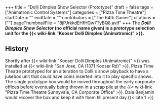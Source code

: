 +++
title = "Dolli Dimples Show Selector (Prototype)"
draft = false
tags = ["Animatronic Control Systems"]
categories = ["Pizza Time Theatre"]
startDate = ""
endDate = ""
contributors = ["The 64th Gamer"]
citations = [""]
pageThumbnailFile = "8jPJrkkdEHfHQw7TyBQ8.avif"
+++
The ***Dolli Dimples Show Selector* (no official name given) is a prototype selection unit for the {{< wiki-link "Kooser Dolli Dimples (Animatronic)" >}}.**

## History

Shortly after {{< wiki-link "Kooser Dolli Dimples (Animatronic)" >}} was installed at {{< wiki-link "San Jose, CA (1371 Kooser Rd)" >}}, Pizza Time Theatre prototyped for an alteration to Dolli's show playback to have a jukebox unit that could have coins inserted into it to play specific shows. The single prototype box would be moved throughout the early corporate offices before eventually being thrown in a scrap pile at the {{< wiki-link "Pizza Time Theatre Sunnyvale, CA Corporate Office" >}}. Dale Benjamin would recover the box and keep it with them till present day.{{< cite 1 >}}
